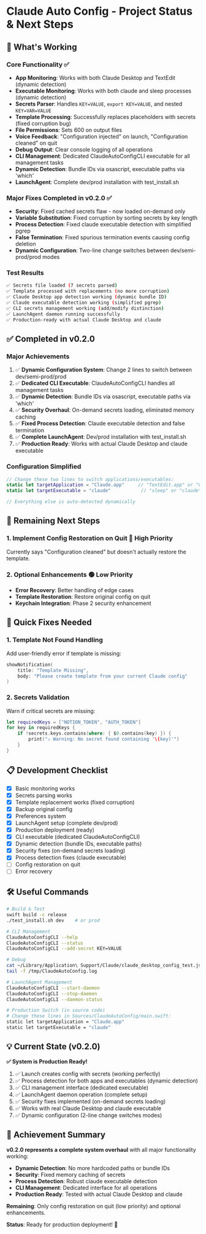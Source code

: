 # Claude Auto Config - Project Status & Next Steps

## 🎉 What's Working

### Core Functionality ✅
- **App Monitoring**: Works with both Claude Desktop and TextEdit (dynamic detection)
- **Executable Monitoring**: Works with both claude and sleep processes (dynamic detection)
- **Secrets Parser**: Handles `KEY=VALUE`, `export KEY=VALUE`, and nested `KEY=VAR=VALUE`
- **Template Processing**: Successfully replaces placeholders with secrets (fixed corruption bug)
- **File Permissions**: Sets 600 on output files
- **Voice Feedback**: "Configuration injected" on launch, "Configuration cleaned" on quit
- **Debug Output**: Clear console logging of all operations
- **CLI Management**: Dedicated ClaudeAutoConfigCLI executable for all management tasks
- **Dynamic Detection**: Bundle IDs via osascript, executable paths via 'which'
- **LaunchAgent**: Complete dev/prod installation with test_install.sh

### Major Fixes Completed in v0.2.0 ✅
- **Security**: Fixed cached secrets flaw - now loaded on-demand only
- **Variable Substitution**: Fixed corruption by sorting secrets by key length
- **Process Detection**: Fixed claude executable detection with simplified pgrep
- **False Termination**: Fixed spurious termination events causing config deletion
- **Dynamic Configuration**: Two-line change switches between dev/semi-prod/prod modes

### Test Results
```bash
✅ Secrets file loaded (7 secrets parsed)
✅ Template processed with replacements (no more corruption)
✅ Claude Desktop app detection working (dynamic bundle ID)
✅ Claude executable detection working (simplified pgrep)
✅ CLI secrets management working (add/modify distinction)
✅ LaunchAgent daemon running successfully
✅ Production-ready with actual Claude Desktop and claude
```

## ✅ Completed in v0.2.0

### Major Achievements
1. ✅ **Dynamic Configuration System**: Change 2 lines to switch between dev/semi-prod/prod
2. ✅ **Dedicated CLI Executable**: ClaudeAutoConfigCLI handles all management tasks
3. ✅ **Dynamic Detection**: Bundle IDs via osascript, executable paths via 'which'
4. ✅ **Security Overhaul**: On-demand secrets loading, eliminated memory caching
5. ✅ **Fixed Process Detection**: Claude executable detection and false termination
6. ✅ **Complete LaunchAgent**: Dev/prod installation with test_install.sh
7. ✅ **Production Ready**: Works with actual Claude Desktop and claude executable

### Configuration Simplified
```swift
// Change these two lines to switch applications/executables:
static let targetApplication = "Claude.app"     // "TextEdit.app" or "Claude.app"  
static let targetExecutable = "claude"           // "sleep" or "claude"

// Everything else is auto-detected dynamically
```

## 🚧 Remaining Next Steps

### 1. **Implement Config Restoration on Quit** 🔴 High Priority  
Currently says "Configuration cleaned" but doesn't actually restore the template.

### 2. **Optional Enhancements** 🟢 Low Priority
- **Error Recovery**: Better handling of edge cases
- **Template Restoration**: Restore original config on quit  
- **Keychain Integration**: Phase 2 security enhancement

## 🔧 Quick Fixes Needed

### 1. **Template Not Found Handling**
Add user-friendly error if template is missing:
```swift
showNotification(
    title: "Template Missing",
    body: "Please create template from your current Claude config"
)
```

### 2. **Secrets Validation**
Warn if critical secrets are missing:
```swift
let requiredKeys = ["NOTION_TOKEN", "AUTH_TOKEN"]
for key in requiredKeys {
    if !secrets.keys.contains(where: { $0.contains(key) }) {
        print("⚠️ Warning: No secret found containing '\(key)'")
    }
}
```

## 📋 Development Checklist

- [x] Basic monitoring works
- [x] Secrets parsing works  
- [x] Template replacement works (fixed corruption)
- [x] Backup original config
- [x] Preferences system
- [x] LaunchAgent setup (complete dev/prod)
- [x] Production deployment (ready)
- [x] CLI executable (dedicated ClaudeAutoConfigCLI)
- [x] Dynamic detection (bundle IDs, executable paths)
- [x] Security fixes (on-demand secrets loading)
- [x] Process detection fixes (claude executable)
- [ ] Config restoration on quit
- [ ] Error recovery

## 🛠 Useful Commands

```bash
# Build & Test
swift build -c release
./test_install.sh dev    # or prod

# CLI Management
ClaudeAutoConfigCLI --help
ClaudeAutoConfigCLI --status
ClaudeAutoConfigCLI --add-secret KEY=VALUE

# Debug
cat ~/Library/Application\ Support/Claude/claude_desktop_config_test.json
tail -f /tmp/ClaudeAutoConfig.log

# LaunchAgent Management
ClaudeAutoConfigCLI --start-daemon
ClaudeAutoConfigCLI --stop-daemon
ClaudeAutoConfigCLI --daemon-status

# Production Switch (in source code)
# Change these lines in Sources/ClaudeAutoConfig/main.swift:  
static let targetApplication = "Claude.app"
static let targetExecutable = "claude"
```

## 💡 Current State (v0.2.0)

**✅ System is Production Ready!**
1. ✅ Launch creates config with secrets (working perfectly)
2. ✅ Process detection for both apps and executables (dynamic detection)
3. ✅ CLI management interface (dedicated executable)
4. ✅ LaunchAgent daemon operation (complete setup)
5. ✅ Security fixes implemented (on-demand secrets loading)
6. ✅ Works with real Claude Desktop and claude executable
7. ✅ Dynamic configuration (2-line change switches modes)

## 🎯 Achievement Summary

**v0.2.0 represents a complete system overhaul** with all major functionality working:
- **Dynamic Detection**: No more hardcoded paths or bundle IDs
- **Security**: Fixed memory caching of secrets  
- **Process Detection**: Robust claude executable detection
- **CLI Management**: Dedicated interface for all operations
- **Production Ready**: Tested with actual Claude Desktop and claude

**Remaining**: Only config restoration on quit (low priority) and optional enhancements.

**Status**: Ready for production deployment! 🚀